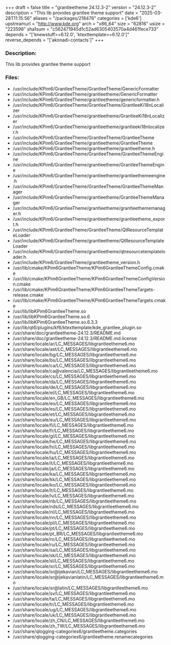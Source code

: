 +++
draft = false
title = "grantleetheme 24.12.3-2"
version = "24.12.3-2"
description = "This lib provides grantlee theme support"
date = "2025-03-28T11:15:56"
aliases = "/packages/218476"
categories = ['kde6']
upstreamurl = "http://www.kde.org"
arch = "x86_64"
size = "62816"
usize = "223598"
sha1sum = "c562471945d1c52ad6305403570a4d461fece733"
depends = "['knewstuff>=6.12.0', 'ktexttemplate>=6.12.0']"
reverse_depends = "['akonadi-contacts']"
+++
### Description: 
This lib provides grantlee theme support

### Files: 
* /usr/include/KPim6/GrantleeTheme/GrantleeTheme/GenericFormatter
* /usr/include/KPim6/GrantleeTheme/grantleetheme/GenericFormatter
* /usr/include/KPim6/GrantleeTheme/grantleetheme/genericformatter.h
* /usr/include/KPim6/GrantleeTheme/GrantleeTheme/GrantleeKi18nLocalizer
* /usr/include/KPim6/GrantleeTheme/grantleetheme/GrantleeKi18nLocalizer
* /usr/include/KPim6/GrantleeTheme/grantleetheme/grantleeki18nlocalizer.h
* /usr/include/KPim6/GrantleeTheme/GrantleeTheme/GrantleeTheme
* /usr/include/KPim6/GrantleeTheme/grantleetheme/GrantleeTheme
* /usr/include/KPim6/GrantleeTheme/grantleetheme/grantleetheme.h
* /usr/include/KPim6/GrantleeTheme/GrantleeTheme/GrantleeThemeEngine
* /usr/include/KPim6/GrantleeTheme/grantleetheme/GrantleeThemeEngine
* /usr/include/KPim6/GrantleeTheme/grantleetheme/grantleethemeengine.h
* /usr/include/KPim6/GrantleeTheme/GrantleeTheme/GrantleeThemeManager
* /usr/include/KPim6/GrantleeTheme/grantleetheme/GrantleeThemeManager
* /usr/include/KPim6/GrantleeTheme/grantleetheme/grantleethememanager.h
* /usr/include/KPim6/GrantleeTheme/grantleetheme/grantleetheme_export.h
* /usr/include/KPim6/GrantleeTheme/GrantleeTheme/QtResourceTemplateLoader
* /usr/include/KPim6/GrantleeTheme/grantleetheme/QtResourceTemplateLoader
* /usr/include/KPim6/GrantleeTheme/grantleetheme/qtresourcetemplateloader.h
* /usr/include/KPim6/GrantleeTheme/grantleetheme_version.h
* /usr/lib/cmake/KPim6GrantleeTheme/KPim6GrantleeThemeConfig.cmake
* /usr/lib/cmake/KPim6GrantleeTheme/KPim6GrantleeThemeConfigVersion.cmake
* /usr/lib/cmake/KPim6GrantleeTheme/KPim6GrantleeThemeTargets-release.cmake
* /usr/lib/cmake/KPim6GrantleeTheme/KPim6GrantleeThemeTargets.cmake
* /usr/lib/libKPim6GrantleeTheme.so
* /usr/lib/libKPim6GrantleeTheme.so.6
* /usr/lib/libKPim6GrantleeTheme.so.6.3.3
* /usr/lib/qt6/plugins/kf6/ktexttemplate/kde_grantlee_plugin.so
* /usr/share/doc/grantleetheme-24.12.3/README.md
* /usr/share/doc/grantleetheme-24.12.3/README.md.license
* /usr/share/locale/ar/LC_MESSAGES/libgrantleetheme6.mo
* /usr/share/locale/ast/LC_MESSAGES/libgrantleetheme6.mo
* /usr/share/locale/bg/LC_MESSAGES/libgrantleetheme6.mo
* /usr/share/locale/bs/LC_MESSAGES/libgrantleetheme6.mo
* /usr/share/locale/ca/LC_MESSAGES/libgrantleetheme6.mo
* /usr/share/locale/ca@valencia/LC_MESSAGES/libgrantleetheme6.mo
* /usr/share/locale/cs/LC_MESSAGES/libgrantleetheme6.mo
* /usr/share/locale/da/LC_MESSAGES/libgrantleetheme6.mo
* /usr/share/locale/de/LC_MESSAGES/libgrantleetheme6.mo
* /usr/share/locale/el/LC_MESSAGES/libgrantleetheme6.mo
* /usr/share/locale/en_GB/LC_MESSAGES/libgrantleetheme6.mo
* /usr/share/locale/eo/LC_MESSAGES/libgrantleetheme6.mo
* /usr/share/locale/es/LC_MESSAGES/libgrantleetheme6.mo
* /usr/share/locale/et/LC_MESSAGES/libgrantleetheme6.mo
* /usr/share/locale/eu/LC_MESSAGES/libgrantleetheme6.mo
* /usr/share/locale/fi/LC_MESSAGES/libgrantleetheme6.mo
* /usr/share/locale/fr/LC_MESSAGES/libgrantleetheme6.mo
* /usr/share/locale/gl/LC_MESSAGES/libgrantleetheme6.mo
* /usr/share/locale/he/LC_MESSAGES/libgrantleetheme6.mo
* /usr/share/locale/hi/LC_MESSAGES/libgrantleetheme6.mo
* /usr/share/locale/hu/LC_MESSAGES/libgrantleetheme6.mo
* /usr/share/locale/ia/LC_MESSAGES/libgrantleetheme6.mo
* /usr/share/locale/it/LC_MESSAGES/libgrantleetheme6.mo
* /usr/share/locale/ja/LC_MESSAGES/libgrantleetheme6.mo
* /usr/share/locale/ka/LC_MESSAGES/libgrantleetheme6.mo
* /usr/share/locale/kk/LC_MESSAGES/libgrantleetheme6.mo
* /usr/share/locale/ko/LC_MESSAGES/libgrantleetheme6.mo
* /usr/share/locale/lt/LC_MESSAGES/libgrantleetheme6.mo
* /usr/share/locale/lv/LC_MESSAGES/libgrantleetheme6.mo
* /usr/share/locale/nb/LC_MESSAGES/libgrantleetheme6.mo
* /usr/share/locale/nds/LC_MESSAGES/libgrantleetheme6.mo
* /usr/share/locale/nl/LC_MESSAGES/libgrantleetheme6.mo
* /usr/share/locale/nn/LC_MESSAGES/libgrantleetheme6.mo
* /usr/share/locale/pl/LC_MESSAGES/libgrantleetheme6.mo
* /usr/share/locale/pt/LC_MESSAGES/libgrantleetheme6.mo
* /usr/share/locale/pt_BR/LC_MESSAGES/libgrantleetheme6.mo
* /usr/share/locale/ro/LC_MESSAGES/libgrantleetheme6.mo
* /usr/share/locale/ru/LC_MESSAGES/libgrantleetheme6.mo
* /usr/share/locale/sa/LC_MESSAGES/libgrantleetheme6.mo
* /usr/share/locale/sk/LC_MESSAGES/libgrantleetheme6.mo
* /usr/share/locale/sl/LC_MESSAGES/libgrantleetheme6.mo
* /usr/share/locale/sr/LC_MESSAGES/libgrantleetheme6.mo
* /usr/share/locale/sr@ijekavian/LC_MESSAGES/libgrantleetheme6.mo
* /usr/share/locale/sr@ijekavianlatin/LC_MESSAGES/libgrantleetheme6.mo
* /usr/share/locale/sr@latin/LC_MESSAGES/libgrantleetheme6.mo
* /usr/share/locale/sv/LC_MESSAGES/libgrantleetheme6.mo
* /usr/share/locale/ta/LC_MESSAGES/libgrantleetheme6.mo
* /usr/share/locale/tr/LC_MESSAGES/libgrantleetheme6.mo
* /usr/share/locale/ug/LC_MESSAGES/libgrantleetheme6.mo
* /usr/share/locale/uk/LC_MESSAGES/libgrantleetheme6.mo
* /usr/share/locale/zh_CN/LC_MESSAGES/libgrantleetheme6.mo
* /usr/share/locale/zh_TW/LC_MESSAGES/libgrantleetheme6.mo
* /usr/share/qlogging-categories6/grantleetheme.categories
* /usr/share/qlogging-categories6/grantleetheme.renamecategories
